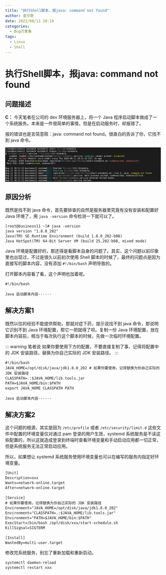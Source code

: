 ```yaml
---
title: "执行Shell脚本，报java: command not found"
author: 查尔斯
date: 2022/08/11 20:19
categories:
  - Bug万象集
tags:
  - Linux
  - Shell
---
```


# 执行Shell脚本，报java: command not found

## 问题描述

**C：** 今天笔者在公司的 dev 环境服务器上，将一个 Java 程序启动脚本做成了一个系统服务。本来是一件很简单的事情，但是在启动服务时，却报错了。

报的错误也是言简意赅：java: command not found。很直白的告诉了你，它找不到 java 命令。

![202208112010100](../../../../../public/img/2022/08/11/202208112010100.png)

## 原因分析

既然是找不到 java 命令，首先要排查的自然是服务器里究竟有没有安装和配置好 Java 环境了，用 `java -version` 命令检测一下就可以了。

```shell
[root@business11 ~]# java -version
java version "1.8.0_202"
Java(TM) SE Runtime Environment (build 1.8.0_202-b08)
Java HotSpot(TM) 64-Bit Server VM (build 25.202-b08, mixed mode)
```

Java 环境是配置好的，那还得是看脚本自身的问题了。其实，这个问题以前印象里也出现过，不过是很久以前初次使用 Shell 脚本的时候了，最终的问题点是因为直接写的脚本内容，没有添加 `#!/bin/bash` 声明导致的。

打开脚本内容看了看，这个声明也加着呢。

```shell
#!/bin/bash

Java 启动脚本内容······
```

## 解决方案1

既然以往的经验不能提供帮助，那就对症下药，提示说找不到 java 命令，那说明它识别不到 Java 环境配置，帮它一把就得了呗。复制一份 Java 环境配置，放在脚本内容前，相当于每次执行这个脚本的时候，先做一次临时环境配置。

::: warning 笔者说
如果你要使用下方的配置，不要直接复制了事，记得将配置中的 JDK 安装路径，替换为你自己实际的 JDK 安装路径。
:::

```shell
#!/bin/bash
JAVA_HOME=/opt/disk/java/jdk1.8.0_202 # 如果你要使用，记得替换为你自己实际的 JDK 安装路径
CLASSPATH=.:$JAVA_HOME/lib.tools.jar
PATH=$JAVA_HOME/bin:$PATH
export JAVA_HOME CLASSPATH PATH

Java 启动脚本内容······
```

## 解决方案2

这个问题的根源，其实是因为 `/etc/profile` 或者 `/etc/security/limit.d` 这些文件中配置的环境变量仅对通过 pam 登录的用户生效，systemd 系统服务是不读这些配置的，所以这就造成登录到终端时查看环境变量和手动启动应用都一切正常，但是系统服务无法正常启动应用。

所以，如果想让 systemd 系统服务使用环境变量也可以在编写的服务内指定好环境变量。

```shell
[Unit]
Description=xxx
Wants=network-online.target
After=network-online.target

[Service]
# 如果你要使用，记得替换为你自己实际的 JDK 安装路径
Environment="JAVA_HOME=/opt/disk/java/jdk1.8.0_202"
Environment="CLASSPATH=.:$JAVA_HOME/lib.tools.jar"
Environment="PATH=$JAVA_HOME/bin:$PATH"
ExecStart=/bin/bash /opt/disk/xxx/start-schedule.sh
KillSignal=SIGTERM

[Install]
WantedBy=multi-user.target
```

修改完系统服务，别忘了重新加载和重新启动。

```shell
systemctl daemon-reload
systemctl restart xxx
```
